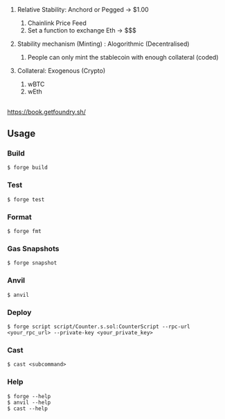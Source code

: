 ##

1. Relative Stability: Anchord or Pegged -> $1.00
   1. Chainlink Price Feed
   2. Set a function to exchange Eth -> $$$

2.  Stability mechanism (Minting) : Alogorithmic (Decentralised)
    1.  People can only mint the stablecoin with enough collateral (coded)

3. Collateral: Exogenous (Crypto)
   1. wBTC
   2. wEth

##

https://book.getfoundry.sh/

## Usage

### Build

```shell
$ forge build
```

### Test

```shell
$ forge test
```

### Format

```shell
$ forge fmt
```

### Gas Snapshots

```shell
$ forge snapshot
```

### Anvil

```shell
$ anvil
```

### Deploy

```shell
$ forge script script/Counter.s.sol:CounterScript --rpc-url <your_rpc_url> --private-key <your_private_key>
```

### Cast

```shell
$ cast <subcommand>
```

### Help

```shell
$ forge --help
$ anvil --help
$ cast --help
```

